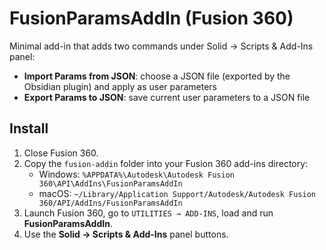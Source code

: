 # FusionParamsAddIn (Fusion 360)

Minimal add-in that adds two commands under Solid → Scripts & Add-Ins panel:
- **Import Params from JSON**: choose a JSON file (exported by the Obsidian plugin) and apply as user parameters
- **Export Params to JSON**: save current user parameters to a JSON file

## Install

1. Close Fusion 360.
2. Copy the `fusion-addin` folder into your Fusion 360 add-ins directory:
   - Windows: `%APPDATA%\Autodesk\Autodesk Fusion 360\API\AddIns\FusionParamsAddIn`
   - macOS: `~/Library/Application Support/Autodesk/Autodesk Fusion 360/API/AddIns/FusionParamsAddIn`
3. Launch Fusion 360, go to `UTILITIES → ADD-INS`, load and run **FusionParamsAddIn**.
4. Use the **Solid → Scripts & Add-Ins** panel buttons.